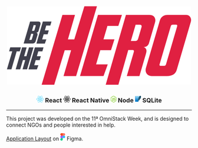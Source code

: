 <h1 align="center">
    <img alt="" title="" src="imgs/logo.svg">
</h1>

<h3 align="center"> <img src="imgs/react.png" alt="react" height="18"> React <img src="imgs/react-native.png" alt="react-native" height="18"> React Native <img src="imgs/node.png" alt="node" height="18"> Node <img src="imgs/sqlite.png" alt="node" height="18"> SQLite </h3>

---

This project was developed on the 11ª OmniStack Week, and is designed to connect NGOs and people interested in help.

[Application Layout](https://www.figma.com/file/2C2yvw7jsCOGmaNUDftX9n/Be-The-Hero---OmniStack-11?node-id=0%3A1) on <img src="imgs/figma.png" alt="figma" height="20"> Figma.
